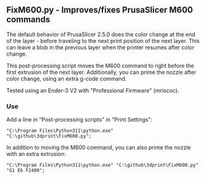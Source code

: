 ## FixM600.py - Improves/fixes PrusaSlicer M600 commands

The default behavior of PrusaSlicer 2.5.0 does the color change at the end of the layer - before traveling to the next print position of the next layer. 
This can leave a blob in the previous layer when the printer resumes after color change.

This post-processing script moves the M600 command to right before the first extrusion of the next layer. 
Additionally, you can prime the nozzle after color change, using an extra g-code command.

Tested using an Ender-3 V2 with "Professional Firmware" (mriscoc).

### Use

Add a line in "Post-processing scripts" in "Print Settings":

```
"C:\Program Files\Python311\python.exe" "C:\github\3dprint\FixM600.py";
```

In addition to moving the M600 command, you can also prime the nozzle with an extra extrusion:

```
"C:\Program Files\Python311\python.exe" "C:\github\3dprint\FixM600.py" "G1 E6 F2400";
```